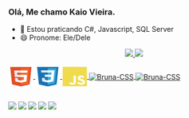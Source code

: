 ### Olá, Me chamo Kaio Vieira.


- 🔭 Estou praticando C#, Javascript, SQL Server
- 😄 Pronome: Ele/Dele


<div align="center">
  <a href="https://github.com/Tiokaio">
  <img height="150em" src="https://github-readme-stats.vercel.app/api?username=tiokaio&show_icons=true&theme=tokyonight&include_all_commits=true&count_private=true"/>
  <img height="150em" src="https://github-readme-stats.vercel.app/api/top-langs/?username=tiokaio&layout=compact&langs_count=7&theme=tokyonight"/>
</div>
  
<div style="display: inline_block"><br>
  <img align="center" alt="Bruna-HTML" height="40" width="50" src="https://raw.githubusercontent.com/devicons/devicon/master/icons/html5/html5-original.svg">
  <img align="center" alt="Bruna-CSS" height="40" width="50" src="https://raw.githubusercontent.com/devicons/devicon/master/icons/css3/css3-original.svg">
  <img align="center" alt="Bruna-Js" height="40" width="50" src="https://raw.githubusercontent.com/devicons/devicon/master/icons/javascript/javascript-plain.svg">
  <img align="center" alt="Bruna-CSS" height="40" width="50" src="https://cdn.jsdelivr.net/gh/devicons/devicon/icons/java/java-original-wordmark.svg" />
  <img align="center" alt="Bruna-CSS" height="40" width="50" src="https://cdn.jsdelivr.net/gh/devicons/devicon/icons/microsoftsqlserver/microsoftsqlserver-plain-wordmark.svg" >
</div>  
          
  
  ##
  
  <div> 
  <a href="https://www.youtube.com/channel/UCS7GmoMC1WCxaLoNxUT1Lcw" target="_blank"><img src="https://img.shields.io/badge/YouTube-FF0000?style=for-the-badge&logo=youtube&logoColor=white" target="_blank"></a>
  <a href="https://instagram.com/brunadan7as" target="_blank"><img src="https://img.shields.io/badge/-Instagram-%23E4405F?style=for-the-badge&logo=instagram&logoColor=white" target="_blank"></a>
 <a href="https://discord.gg/wagxzStdcR" target="_blank"><img src="https://img.shields.io/badge/Discord-7289DA?style=for-the-badge&logo=discord&logoColor=white" target="_blank"></a> 
  <a href = "mailto:b.dantassoares@gmail.com"><img src="https://img.shields.io/badge/-Gmail-%23333?style=for-the-badge&logo=gmail&logoColor=white" target="_blank"></a>
  <a href="https://www.linkedin.com/in/bruna-dantas-839320198/" target="_blank"><img src="https://img.shields.io/badge/-LinkedIn-%230077B5?style=for-the-badge&logo=linkedin&logoColor=white" target="_blank"></a> 
 
</div>
